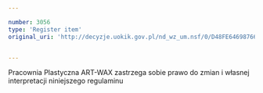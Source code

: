 ```yaml
---

number: 3056
type: 'Register item'
original_uri: 'http://decyzje.uokik.gov.pl/nd_wz_um.nsf/0/D48FE64698766196C12579DE002AD5F0?OpenDocument'


---
```


Pracownia Plastyczna ART-WAX zastrzega sobie prawo do zmian i własnej interpretacji niniejszego regulaminu
